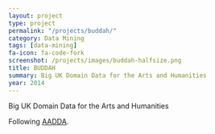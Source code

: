 ```yaml
---
layout: project
type: project
permalink: "/projects/buddah/"
category: Data Mining
tags: [data-mining]
fa-icon: fa-code-fork
screenshot: /projects/images/buddah-halfsize.png
title: BUDDAH
summary: Big UK Domain Data for the Arts and Humanities
year: 2014
---
```


Big UK Domain Data for the Arts and Humanities

Following [AADDA]({{site.baseurl}}/projects/aadda/).